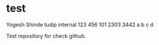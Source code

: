 # test
Yogesh Shinde
tudip internal
123
456
101 2303 3442
a b c d 

Test repository for check github. 

